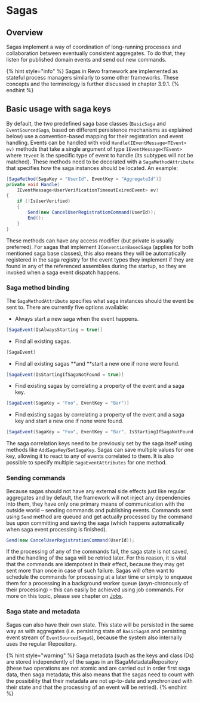 # Sagas

## Overview

Sagas implement a way of coordination of long-running processes and collaboration between eventually consistent aggregates. To do that, they listen for published domain events and send out new commands.

{% hint style="info" %}
Sagas in Revo framework are implemented as stateful process managers similarly to some other frameworks. These concepts and the terminology is further discussed in chapter 3.9.1.
{% endhint %}

## Basic usage with saga keys

By default, the two predefined saga base classes \(`BasicSaga` and `EventSourcedSaga`, based on different persistence mechanisms as explained below\) use a convention-based mapping for their registration and event handling. Events can be handled with  void `Handle(IEventMessage<TEvent> ev)` methods that take a single argument of type `IEventMessage<TEvent>` where `TEvent` is the specific type of event to handle \(its subtypes will not be matched\). These methods need to be decorated with a `SagaMethodAttribute` that specifies how the saga instances should be located. An example:

```csharp
[SagaMethod(SagaKey = "UserId", EventKey = "AggregateId")]
private void Handle(
    IEventMessage<UserVerificationTimeoutExiredEvent> ev)
{
    if (!IsUserVerified)
    {
        Send(new CancelUserRegistrationCommand(UserId));
        End();
    }
}
```

These methods can have any access modifier \(but private is usually preferred\). For sagas that implement `IConventionBasedSaga` \(applies for both mentioned saga base classes\), this also means they will be automatically registered in the saga registry for the event types they implement if they are found in any of the referenced assemblies during the startup, so they are invoked when a saga event dispatch happens.

### Saga method binding

The `SagaMethodAttribute` specifies what saga instances should the event be sent to. There are currently five options available:

* Always start a new saga when the event happens.

```csharp
[SagaEvent(IsAlwaysStarting = true)]
```

* Find all existing sagas.

```csharp
[SagaEvent]
```

* Find all existing sagas **and **start a new one if none were found.

```csharp
[SagaEvent(IsStartingIfSagaNotFound = true)]
```

* Find existing sagas by correlating a property of the event and a saga key.

```csharp
[SagaEvent(SagaKey = "Foo", EventKey = "Bar")]
```

* Find existing sagas by correlating a property of the event and a saga key and start a new one if none were found.

```csharp
[SagaEvent(SagaKey = "Foo", EventKey = "Bar", IsStartingIfSagaNotFound = true)]
```

The saga correlation keys need to be previously set by the saga itself using methods like `AddSagaKey`/`SetSagaKey`. Sagas can save multiple values for one key, allowing it to react to any of events correlated to them. It is also possible to specify multiple `SagaEventAttributes` for one method.

### Sending commands

Because sagas should not have any external side effects just like regular aggregates and by default, the framework will not inject any dependencies into them, they have only one primary means of communication with the outside world – sending commands and publishing events. Commands sent using `Send` method are queued and get actually processed by the command bus upon committing and saving the saga \(which happens automatically when saga event processing is finished\).

```csharp
Send(new CancelUserRegistrationCommand(UserId));
```

 If the processing of any of the commands fail, the saga state is not saved, and the handling of the saga will be retried later. For this reason, it is vital that the commands are idempotent in their effect, because they may get sent more than once in case of such failure. Sagas will often want to schedule the commands for processing at a later time or simply to enqueue them for a processing in a background worker queue \(asyn-chronously of their processing\) – this can easily be achieved using job commands. For more on this topic, please see chapter on [Jobs](jobs.md).

### Saga state and metadata

Sagas can also have their own state. This state will be persisted in the same way as with aggregates \(i.e. persisting state of `BasicSaga`s and persisting event stream of `EventSourcedSaga`s\), because the system also internally uses the regular IRepository.

{% hint style="warning" %}
Saga metadata \(such as the keys and class IDs\) are stored independently of the sagas in an ISagaMetadataRepository \(these two operations are not atomic and are carried out in order first saga data, then saga metadata; this also means that the sagas need to count with the possibility that their metadata are not up-to-date and synchronized with their state and that the processing of an event will be retried\).
{% endhint %}

